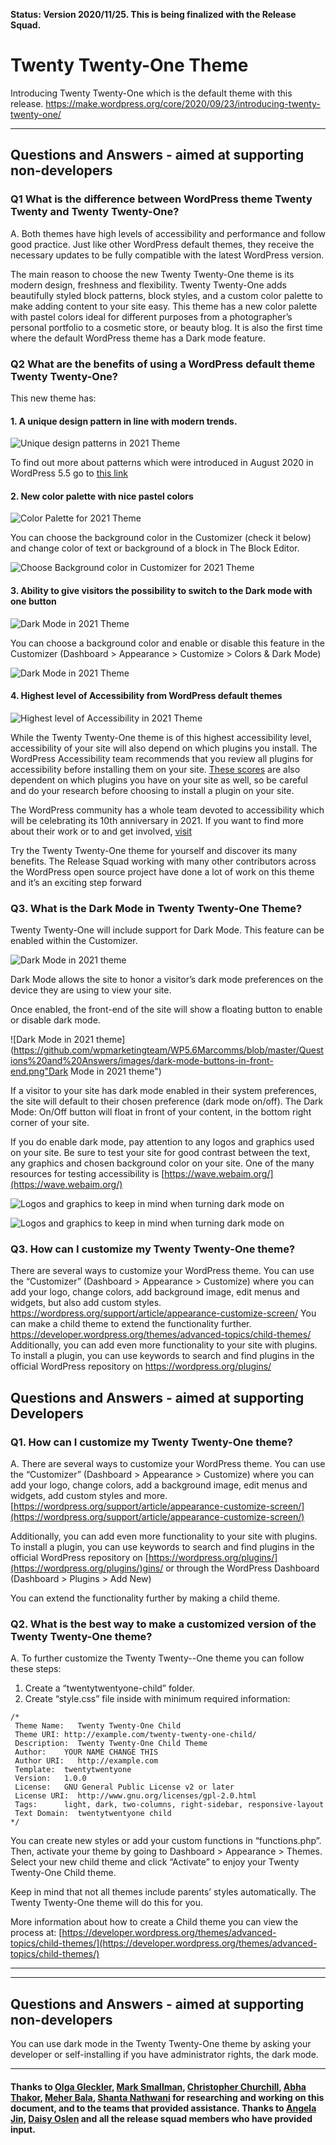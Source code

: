 **Status: Version 2020/11/25. This is being finalized with the Release Squad.**

# Twenty Twenty-One Theme 

Introducing Twenty Twenty-One which is the default theme with this release.
https://make.wordpress.org/core/2020/09/23/introducing-twenty-twenty-one/


***

## Questions and Answers - aimed at supporting non-developers 

### Q1 What is the difference between WordPress theme Twenty Twenty and Twenty Twenty-One?
A. Both themes have high levels of accessibility and performance and follow good practice. Just like other WordPress default themes, they receive the necessary updates to be fully compatible with the latest WordPress version.

The main reason to choose the new Twenty Twenty-One theme is its modern design, freshness and flexibility. Twenty Twenty-One adds beautifully styled block patterns, block styles, and a custom color palette to make adding content to your site easy. This theme has a new color palette with pastel colors ideal for different purposes from a photographer’s personal portfolio to a cosmetic store, or beauty blog. It is also the first time where the default WordPress theme has a Dark mode feature.  


### Q2 What are the benefits of using a WordPress default theme Twenty Twenty-One? 

This new theme has:

#### 1. A unique design pattern in line with modern trends.

![Unique design patterns in 2021 Theme](https://github.com/wpmarketingteam/WP5.6Marcomms/blob/master/Questions%20and%20Answers/images/2021-design-patterns.jpg "Unique design patterns in 2021 Theme")

To find out more about patterns which were introduced in August 2020 in WordPress 5.5 go to [this link](https://github.com/wpmarketingteam/WP5.5/blob/main/Q%26A%20for%20non-technical%20users.md#section-4-block-patterns)

#### 2. New color palette with nice pastel colors

![Color Palette for 2021 Theme](https://github.com/wpmarketingteam/WP5.6Marcomms/blob/master/Questions%20and%20Answers/images/2021-new-color-palette.jpg "Color Palette for 2021 Theme")

You can choose the background color in the Customizer (check it below) and change color of text or background of a block in The Block Editor.

![Choose Background color in Customizer for 2021 Theme](https://github.com/wpmarketingteam/WP5.6Marcomms/blob/master/Questions%20and%20Answers/images/2021-choose-the-background-color.jpg  "Choose Background color in Customizer for 2021 Theme")

#### 3. Ability to give visitors the possibility to switch to the Dark mode with one button

![Dark Mode in 2021 Theme](https://github.com/wpmarketingteam/WP5.6Marcomms/blob/master/Questions%20and%20Answers/images/2021-switch-to-dark-mode.png  "Dark Mode in 2021 Theme")

You can choose a background color and enable or disable this feature in the Customizer (Dashboard > Appearance > Customize > Colors & Dark Mode)

![Dark Mode in 2021 Theme](https://github.com/wpmarketingteam/WP5.6Marcomms/blob/master/Questions%20and%20Answers/images/2021-dark-mode.png  "Dark Mode in 2021 Theme")

#### 4. Highest level of Accessibility from WordPress default themes

![Highest level of Accessibility in 2021 Theme](https://github.com/wpmarketingteam/WP5.6Marcomms/blob/master/Questions%20and%20Answers/images/2021-accessibility.png  "Highest level of Accessibility in 2021 Theme")

While the Twenty Twenty-One theme is of this highest accessibility level, accessibility of your site will also depend on which plugins you install. The WordPress Accessibility team recommends that you review all plugins for accessibility before installing them on your site. [These scores](https://web.dev/accessibility-scoring/) are also dependent on which plugins you have on your site as well, so be careful and do your research before choosing to install a plugin on your site.

The WordPress community has a whole team devoted to accessibility which will be celebrating its 10th anniversary in 2021. If you want to find more about their work or to and get involved, [visit](https://make.wordpress.org/accessibility/)

Try the Twenty Twenty-One theme for yourself and discover its many benefits. The Release Squad working with many other contributors across the WordPress open source project have done a lot of work on this theme and it’s an exciting step forward

### Q3. What is the Dark Mode in Twenty Twenty-One Theme?

Twenty Twenty-One will include support for Dark Mode. This feature can be enabled within the Customizer.


![Dark Mode in 2021 theme](https://github.com/wpmarketingteam/WP5.6Marcomms/blob/master/Questions%20and%20Answers/images/Dark-Mode1.png "Dark Mode in 2021 theme")

Dark Mode allows the site to honor a visitor’s dark mode preferences on the device they are using to view your site.

Once enabled, the front-end of the site will show a floating button to enable or disable dark mode.

![Dark Mode in 2021 theme](https://github.com/wpmarketingteam/WP5.6Marcomms/blob/master/Questions%20and%20Answers/images/dark-mode-buttons-in-front-end.png"Dark Mode in 2021 theme")

If a visitor to your site has dark mode enabled in their system preferences, the site will default to their chosen preference (dark mode on/off).  The Dark Mode: On/Off button will float in front of your content, in the bottom right corner of your site.

If you do enable dark mode, pay attention to any logos and graphics used on your site.
Be sure to test your site for good contrast between the text, any graphics and chosen background color on your site. One of the many resources for testing accessibility is [https://wave.webaim.org/](https://wave.webaim.org/) 

![Logos and graphics to keep in mind when turning dark mode on](https://github.com/wpmarketingteam/WP5.6Marcomms/blob/master/Questions%20and%20Answers/images/dark-mode-front-end-1.png "Logos and graphics to keep in mind when turning dark mode on")

![Logos and graphics to keep in mind when turning dark mode on](https://github.com/wpmarketingteam/WP5.6Marcomms/blob/master/Questions%20and%20Answers/images/dark-mode-front-end-2.png "Logos and graphics to keep in mind when turning dark mode on")


### Q3. How can I customize my Twenty Twenty-One theme?
There are several ways to customize your WordPress theme. You can use the “Customizer” (Dashboard > Appearance > Customize) where you can add your logo, change colors, add background image, edit menus and widgets, but also add custom styles. https://wordpress.org/support/article/appearance-customize-screen/
You can make a child theme to extend the functionality further. https://developer.wordpress.org/themes/advanced-topics/child-themes/
Additionally, you can add even more functionality to your site with plugins. To install a plugin, you can use keywords to search and find plugins in the official WordPress repository on https://wordpress.org/plugins/

## Questions and Answers - aimed at supporting Developers

### Q1. How can I customize my Twenty Twenty-One theme?
A. There are several ways to customize your WordPress theme. You can use the “Customizer” (Dashboard > Appearance > Customize) where you can add your logo, change colors, add a background image, edit menus and widgets, add custom styles and more. [https://wordpress.org/support/article/appearance-customize-screen/](https://wordpress.org/support/article/appearance-customize-screen/)


Additionally, you can add even more functionality to your site with plugins. To install a plugin, you can use keywords to search and find plugins in the official WordPress repository on [https://wordpress.org/plugins/](https://wordpress.org/plugins/)gins/ or through the WordPress Dashboard (Dashboard > Plugins > Add New)

You can extend the functionality further by making a child theme. 

### Q2. What is the best way to make a customized version of the Twenty Twenty-One theme?
A. To further customize the Twenty Twenty--One theme you can follow these steps:

1. Create a “twentytwentyone-child” folder.
2. Create “style.css” file inside with minimum required information:

```
/*
 Theme Name:   Twenty Twenty-One Child
 Theme URI:	http://example.com/twenty-twenty-one-child/
 Description:  Twenty Twenty-One Child Theme
 Author:   	YOUR NAME CHANGE THIS
 Author URI:   http://example.com
 Template: 	twentytwentyone
 Version:  	1.0.0
 License:  	GNU General Public License v2 or later
 License URI:  http://www.gnu.org/licenses/gpl-2.0.html
 Tags:     	light, dark, two-columns, right-sidebar, responsive-layout
 Text Domain:  twentytwentyone child
*/

```

You can create new styles or add your custom functions in “functions.php”. Then, activate your theme by going to Dashboard > Appearance > Themes. Select  your new child theme and click “Activate” to enjoy your Twenty Twenty-One Child theme.

Keep in mind that not all themes include parents’ styles automatically. The Twenty Twenty-One theme will do this for you.

More information about how to create a Child theme you can view the process at:  [https://developer.wordpress.org/themes/advanced-topics/child-themes/](https://developer.wordpress.org/themes/advanced-topics/child-themes/)


***


***

## Questions and Answers - aimed at supporting non-developers 

You can use dark mode in the Twenty Twenty-One theme by asking your developer or self-installing if you have administrator rights, the  dark mode. 


***


#### Thanks to [Olga Gleckler](https://profiles.wordpress.org/oglekler/), [Mark Smallman](https://profiles.wordpress.org/marks99/), [Christopher Churchill](https://profiles.wordpress.org/vimes1984/), [Abha Thakor](https://profiles.wordpress.org/webcommsat/), [Meher Bala](https://profiles.wordpress.org/meher/), [Shanta Nathwani](https://profiles.wordpress.org/tantienhime/)  for researching and working on this document, and to the teams that provided assistance. Thanks to [Angela Jin](https://profiles.wordpress.org/angelasjin/), [Daisy Oslen](https://profiles.wordpress.org/daisyo/) and all the release squad members who have provided input.



 
